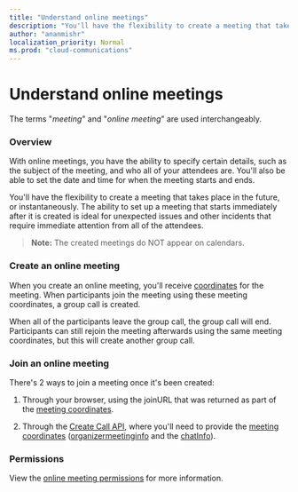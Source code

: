 ```yaml
---
title: "Understand online meetings"
description: "You'll have the flexibility to create a meeting that takes place in the future, or instantaneously"
author: "ananmishr"
localization_priority: Normal
ms.prod: "cloud-communications"
---
```


# Understand online meetings

The terms "*meeting*" and "*online meeting*" are used interchangeably.

### Overview
With online meetings, you have the ability to specify certain details, such as the subject of the meeting, and who all of your attendees are. You'll also be able to set the date and time for when the meeting starts and ends.

You'll have the flexibility to create a meeting that takes place in the future, or instantaneously. The ability to set up a meeting that starts immediately after it is created is ideal for unexpected issues and other incidents that require immediate attention from all of the attendees.

>**Note:** The created meetings do NOT appear on calendars.

### Create an online meeting

When you create an online meeting, you'll receive [coordinates](/graph/api/resources/onlinemeeting) for the meeting. When participants join the meeting using these meeting coordinates, a group call is created.

When all of the participants leave the group call, the group call will end. Participants can still rejoin the meeting afterwards using the same meeting coordinates, but this will create another group call.


### Join an online meeting
There's 2 ways to join a meeting once it's been created:

1. Through your browser, using the joinURL that was returned as part of the [meeting coordinates](/graph/api/resources/onlinemeeting).

2. Through the [Create Call API](/graph/api/application-post-calls#example-5-join-scheduled-meeting-with-service-hosted-media), where you'll need to provide the [meeting coordinates](/graph/api/resources/onlinemeeting) ([organizermeetinginfo](/graph/api/resources/organizermeetinginfo) and the [chatInfo](/graph/api/resources/chatinfo)).

### Permissions
View the [online meeting permissions](/graph/permissions-reference#online-meetings-permissions) for more information.
